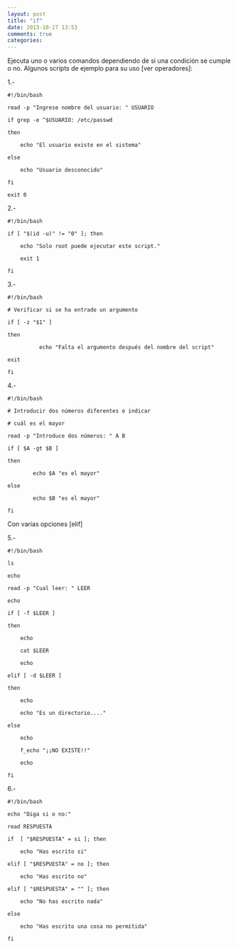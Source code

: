 ```yaml
---
layout: post
title: "if"
date: 2013-10-27 13:53
comments: true
categories: 
---
```

Ejecuta uno o varios comandos dependiendo de si una condición se cumple o no. Algunos scripts de ejemplo para su uso [ver operadores]:

1.-

	#!/bin/bash

	read -p "Ingrese nombre del usuario: " USUARIO

	if grep -e ^$USUARIO: /etc/passwd

	then

	 	echo "El usuario existe en el sistema"

	else

		echo "Usuario desconocido"

	fi

	exit 0

2.-

	#!/bin/bash

	if [ "$(id -u)" != "0" ]; then 

		echo "Solo root puede ejecutar este script." 

		exit 1 

	fi

3.-

	#!/bin/bash 

	# Verificar si se ha entrado un argumento

	if [ -z "$1" ]

	then 

		      echo "Falta el argumento después del nombre del script" 

	exit 

	fi 

4.-

	#!/bin/bash

	# Introducir dos números diferentes e indicar

	# cuál es el mayor 

	read -p "Introduce dos números: " A B

	if [ $A -gt $B ]

	then

		    echo $A "es el mayor"

	else

		    echo $B "es el mayor"

	fi

Con varias opciones [elif]

5.-

	#!/bin/bash

	ls

	echo

	read -p "Cual leer: " LEER

	echo

	if [ -f $LEER ]

	then

		echo

		cat $LEER

		echo

	elif [ -d $LEER ]

	then

		echo

		echo "Es un directorio...."

	else

		echo

		f_echo "¡¡NO EXISTE!!"

		echo

	fi

6.-

	#!/bin/bash 

	echo "Diga si o no:"

	read RESPUESTA 

	if  [ "$RESPUESTA" = si ]; then 

		echo "Has escrito si" 

	elif [ "$RESPUESTA" = no ]; then 

		echo "Has escrito no" 

	elif [ "$RESPUESTA" = "" ]; then 

		echo "No has escrito nada" 

	else 

		echo "Has escrito una cosa no permitida" 

	fi 

